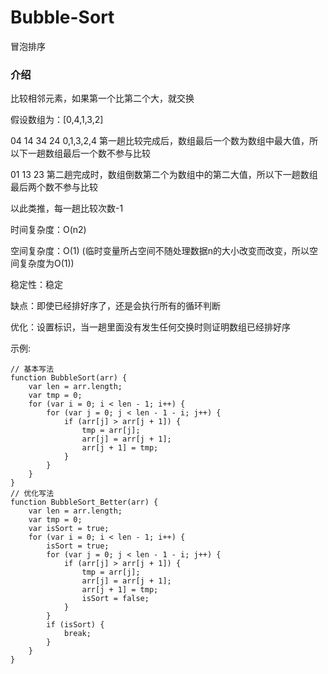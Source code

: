 # Bubble-Sort

冒泡排序

### 介绍

比较相邻元素，如果第一个比第二个大，就交换

假设数组为：[0,4,1,3,2]

04 14 34 24 0,1,3,2,4 第一趟比较完成后，数组最后一个数为数组中最大值，所以下一趟数组最后一个数不参与比较

01 13 23 第二趟完成时，数组倒数第二个为数组中的第二大值，所以下一趟数组最后两个数不参与比较

以此类推，每一趟比较次数-1

时间复杂度：O(n2) 

空间复杂度：O(1) (临时变量所占空间不随处理数据n的大小改变而改变，所以空间复杂度为O(1))

稳定性：稳定

缺点：即使已经排好序了，还是会执行所有的循环判断

优化：设置标识，当一趟里面没有发生任何交换时则证明数组已经排好序

示例:
```
// 基本写法
function BubbleSort(arr) {
    var len = arr.length;
    var tmp = 0;
    for (var i = 0; i < len - 1; i++) {
        for (var j = 0; j < len - 1 - i; j++) {
            if (arr[j] > arr[j + 1]) {
                tmp = arr[j];
                arr[j] = arr[j + 1];
                arr[j + 1] = tmp;
            }
        }
    }
}
// 优化写法
function BubbleSort_Better(arr) {
    var len = arr.length;
    var tmp = 0;
    var isSort = true;
    for (var i = 0; i < len - 1; i++) {
        isSort = true;
        for (var j = 0; j < len - 1 - i; j++) {
            if (arr[j] > arr[j + 1]) {
                tmp = arr[j];
                arr[j] = arr[j + 1];
                arr[j + 1] = tmp;
                isSort = false;
            }
        }
        if (isSort) {
            break;
        }
    }
}
```
